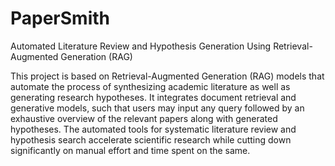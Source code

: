 # PaperSmith
Automated Literature Review and Hypothesis Generation Using Retrieval-Augmented Generation (RAG)

This project is based on Retrieval-Augmented Generation (RAG) models that automate the process of synthesizing academic literature as well as generating research hypotheses. It integrates document retrieval and generative models, such that users may input any query followed by an exhaustive overview of the relevant papers along with generated hypotheses. The automated tools for systematic literature review and hypothesis search accelerate scientific research while cutting down significantly on manual effort and time spent on the same.